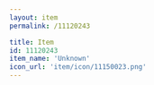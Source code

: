 ```yaml
---
layout: item
permalink: /11120243

title: Item
id: 11120243
item_name: 'Unknown'
icon_url: 'item/icon/11150023.png'
---
```

